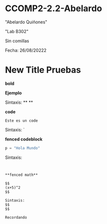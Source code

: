 # CCOMP2-2.2-Abelardo
"Abelardo Quiñones"

"Lab B302"

Sin comillas

Fecha: 
26/08/20222

# New Title Pruebas

**bold**

**Ejemplo**

Sintaxis:
** 
**

**code**

`Este es un code`

Sintaxis:
`    


**fenced codeblock**

```python
p = "Hola Mundo"
```

Sintaxis:
``` 


**fenced math**

$$
(x+5)^2
$$

Sintaxis:
$$ 
$$

Recordando